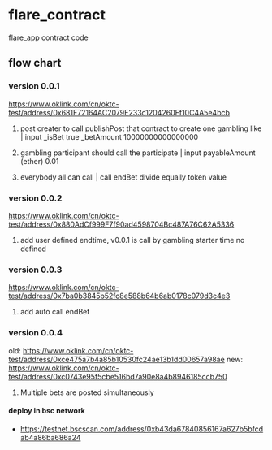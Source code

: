 # flare_contract
flare_app contract code

## flow chart

### version 0.0.1
https://www.oklink.com/cn/oktc-test/address/0x681F72164AC2079E233c1204260Ff10C4A5e4bcb

1. post creater to call publishPost that contract to create one gambling like | input _isBet true _betAmount 10000000000000000

2. gambling participant should call the participate | input payableAmount (ether) 0.01

3. everybody all can call | call endBet divide equally token value

### version 0.0.2
https://www.oklink.com/cn/oktc-test/address/0x880AdCf999F7f90ad4598704Bc487A76C62A5336

1. add user defined endtime, v0.0.1 is call by gambling starter time no defined

### version 0.0.3
https://www.oklink.com/cn/oktc-test/address/0x7ba0b3845b52fc8e588b64b6ab0178c079d3c4e3

1. add auto call endBet

### version 0.0.4
old: https://www.oklink.com/cn/oktc-test/address/0xce475a7b4a85b10530fc24ae13b1dd00657a98ae
new: https://www.oklink.com/cn/oktc-test/address/0xc0743e95f5cbe516bd7a90e8a4b8946185ccb750

1. Multiple bets are posted simultaneously

#### deploy in bsc network

- https://testnet.bscscan.com/address/0xb43da67840856167a627b5bfcdab4a86ba686a24
